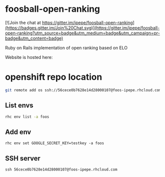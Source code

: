 # foosball-open-ranking

[![Join the chat at https://gitter.im/ipepe/foosball-open-ranking](https://badges.gitter.im/Join%20Chat.svg)](https://gitter.im/ipepe/foosball-open-ranking?utm_source=badge&utm_medium=badge&utm_campaign=pr-badge&utm_content=badge)

Ruby on Rails implementation of open ranking based on ELO

Website is hosted here:
<SOON>


# openshift repo location

```bash
git remote add os ssh://56cece0b7628e14d28000107@foos-ipepe.rhcloud.com/~/git/foos.git/
```

## List envs 
```bash
rhc env list -a foos
```

## Add env
```
rhc env set GOOGLE_SECRET_KEY=testkey -a foos
```

## SSH server
```
ssh 56cece0b7628e14d28000107@foos-ipepe.rhcloud.com
```